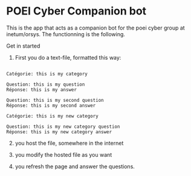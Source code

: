 # POEI Cyber Companion bot

This is the app that acts as a companion bot for the poei cyber group at inetum/orsys.
The functionning is the following.

Get in started

1) First you do a text-file, formatted this way:
```

Catégorie: this is my category

Question: this is my question
Réponse: this is my answer

Question: this is my second question
Réponse: this is my second answer

Catégorie: this is my new category

Question: this is my new category question
Réponse: this is my new category answer

```

2) you host the file, somewhere in the internet

3) you modify the hosted file as you want

3) you refresh the page and answer the questions.

